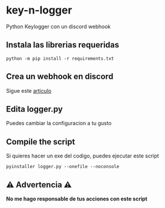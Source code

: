 # key-n-logger
Python Keylogger con un discord webhook

## Instala las librerias requeridas
```
python -m pip install -r requirements.txt
```

## Crea un webhook en discord
Sigue este [articulo](https://help.tumblr.com/hc/es/articles/4421081082775-Webhooks-de-Discord)


## Edita logger.py
Puedes cambiar la configuracion a tu gusto

## Compile the script

Si quieres hacer un exe del codigo, puedes ejecutar este script
```
pyinstaller logger.py --onefile --noconsole
```
## ⚠️ Advertencia ⚠️

**No me hago responsable de tus acciones con este script**